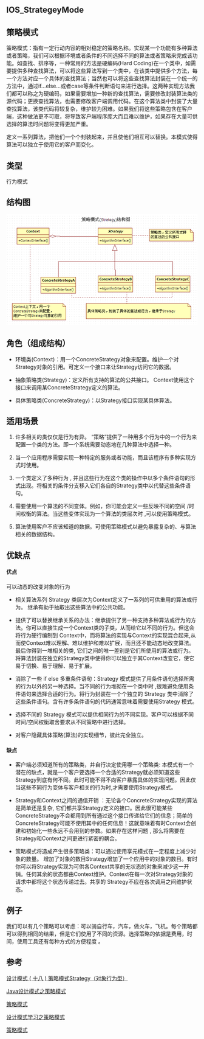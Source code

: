 ## IOS_StrategeyMode
## 策略模式
策略模式：指有一定行动内容的相对稳定的策略名称。实现某一个功能有多种算法或者策略，我们可以根据环境或者条件的不同选择不同的算法或者策略来完成该功能。如查找、排序等，一种常用的方法是硬编码(Hard Coding)在一个类中，如需要提供多种查找算法，可以将这些算法写到一个类中，在该类中提供多个方法，每一个方法对应一个具体的查找算法；当然也可以将这些查找算法封装在一个统一的方法中，通过if…else…或者case等条件判断语句来进行选择。这两种实现方法我们都可以称之为硬编码，如果需要增加一种新的查找算法，需要修改封装算法类的源代码；更换查找算法，也需要修改客户端调用代码。在这个算法类中封装了大量查找算法，该类代码将较复杂，维护较为困难。如果我们将这些策略包含在客户端，这种做法更不可取，将导致客户端程序庞大而且难以维护，如果存在大量可供选择的算法时问题将变得更加严重。

定义一系列算法，把他们一个个封装起来，并且使他们相互可以替换。本模式使得算法可以独立于使用它的客户而变化。

## 类型

行为模式

## 结构图

![策略模式](./Resource/strategy.png)

## 角色（组成结构）

* 环境类(Context)：用一个ConcreteStrategy对象来配置。维护一个对Strategy对象的引用。可定义一个接口来让Strategy访问它的数据。

* 抽象策略类(Strategy)：定义所有支持的算法的公共接口。 Context使用这个接口来调用某ConcreteStrategy定义的算法。

* 具体策略类(ConcreteStrategy)：以Strategy接口实现某具体算法。

## 适用场景

1. 许多相关的类仅仅是行为有异。 “策略”提供了一种用多个行为中的一个行为来配置一个类的方法。即一个系统需要动态地在几种算法中选择一种。

2. 当一个应用程序需要实现一种特定的服务或者功能，而且该程序有多种实现方式时使用。

3. 一个类定义了多种行为 , 并且这些行为在这个类的操作中以多个条件语句的形式出现。将相关的条件分支移入它们各自的Strategy类中以代替这些条件语句。

4. 需要使用一个算法的不同变体。例如，你可能会定义一些反映不同的空间 /时间权衡的算法。当这些变体实现为一个算法的类层次时 ,可以使用策略模式。

5.  算法使用客户不应该知道的数据。可使用策略模式以避免暴露复杂的、与算法相关的数据结构。

## 优缺点

#### 优点

可以动态的改变对象的行为

* 相关算法系列 Strategy 类层次为Context定义了一系列的可供重用的算法或行为。 继承有助于抽取出这些算法中的公共功能。

* 提供了可以替换继承关系的办法：继承提供了另一种支持多种算法或行为的方法。你可以直接生成一个Context类的子类，从而给它以不同的行为。但这会将行为硬行编制到 Context中，而将算法的实现与Context的实现混合起来,从而使Context难以理解、难以维护和难以扩展，而且还不能动态地改变算法。最后你得到一堆相关的类, 它们之间的唯一差别是它们所使用的算法或行为。将算法封装在独立的Strategy类中使得你可以独立于其Context改变它，使它易于切换、易于理解、易于扩展。

* 消除了一些 if else 多重条件语句：Strategy 模式提供了用条件语句选择所需的行为以外的另一种选择。当不同的行为堆砌在一个类中时 ,很难避免使用条件语句来选择合适的行为。将行为封装在一个个独立的 Strategy 类中消除了这些条件语句。含有许多条件语句的代码通常意味着需要使用Strategy 模式。

* 选择不同的 Strategy 模式可以提供相同行为的不同实现。客户可以根据不同时间/空间权衡取舍要求从不同策略中进行选择。

* 对客户隐藏具体策略(算法)的实现细节，彼此完全独立。

#### 缺点

* 客户端必须知道所有的策略类，并自行决定使用哪一个策略类: 本模式有一个潜在的缺点，就是一个客户要选择一个合适的Strategy就必须知道这些Strategy到底有何不同。此时可能不得不向客户暴露具体的实现问题。因此仅当这些不同行为变体与客户相关的行为时,才需要使用Strategy模式。

* Strategy和Context之间的通信开销 ：无论各个ConcreteStrategy实现的算法是简单还是复杂, 它们都共享Strategy定义的接口。因此很可能某些ConcreteStrategy不会都用到所有通过这个接口传递给它们的信息；简单的ConcreteStrategy可能不使用其中的任何信息！这就意味着有时Context会创建和初始化一些永远不会用到的参数。如果存在这样问题 , 那么将需要在Strategy和Context之间更进行紧密的耦合。

* 策略模式将造成产生很多策略类：可以通过使用享元模式在一定程度上减少对象的数量。 增加了对象的数目Strategy增加了一个应用中的对象的数目。有时你可以将Strategy实现为可供各Context共享的无状态的对象来减少这一开销。任何其余的状态都由Context维护。Context在每一次对Strategy对象的请求中都将这个状态传递过去。共享的 Strategy不应在各次调用之间维护状态。

## 例子
我们可以有几个策略可以考虑：可以骑自行车，汽车，做火车，飞机。每个策略都可以得到相同的结果，但是它们使用了不同的资源。选择策略的依据是费用，时间，使用工具还有每种方式的方便程度 。


## 参考

[设计模式 ( 十八 ) 策略模式Strategy（对象行为型）](https://blog.csdn.net/hguisu/article/details/7558249)

[Java设计模式之策略模式](https://blog.csdn.net/jason0539/article/details/45007553)

[策略模式](https://www.cnblogs.com/zhanglei93/p/6081019.html)

[设计模式学习之策略模式](https://blog.csdn.net/u012124438/article/details/70039943/)

[策略模式](https://baike.baidu.com/item/%E7%AD%96%E7%95%A5%E6%A8%A1%E5%BC%8F/646307?fr=aladdin)

